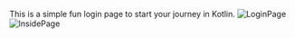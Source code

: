 This is a simple fun login page to start your journey in Kotlin.
![LoginPage](https://github.com/user-attachments/assets/8f132a5c-95b8-477a-94d2-eb043d9d75da)
![InsidePage](https://github.com/user-attachments/assets/ec511672-e38c-45ea-b0ef-705b0413ca44)
